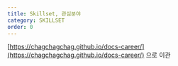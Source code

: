 ```yaml
---
title: Skillset, 관심분야 
category: SKILLSET
order: 0
---
```


[https://chagchagchag.github.io/docs-career/](https://chagchagchag.github.io/docs-career/) 으로 이관

